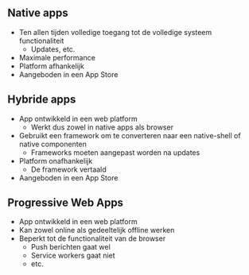 ## Native apps
- Ten allen tijden volledige toegang tot de volledige systeem functionaliteit
	- Updates, etc.
- Maximale performance
- Platform afhankelijk 
- Aangeboden in een App Store
## Hybride apps
- App ontwikkeld in een web platform
	- Werkt dus zowel in native apps als browser
- Gebruikt een framework om te converteren naar een native-shell of native componenten
	- Frameworks moeten aangepast worden na updates
- Platform onafhankelijk
	- De framework vertaald
- Aangeboden in een App Store
## Progressive Web Apps
- App ontwikkeld in een web platform
- Kan zowel online als gedeeltelijk offline werken
- Beperkt tot de functionaliteit van de browser
	- Push berichten gaat wel
	- Service workers gaat niet
	- etc.
